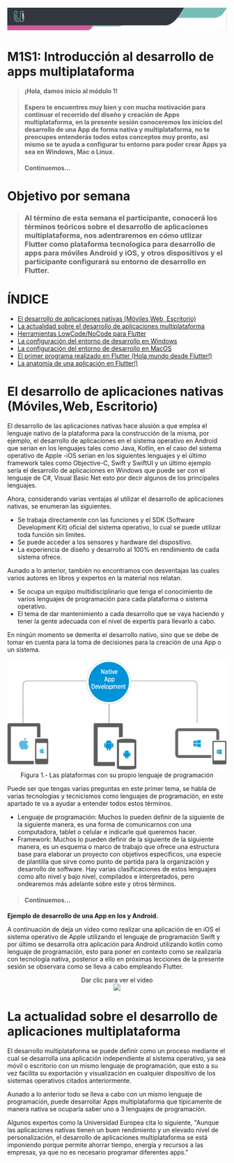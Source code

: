 
![Banner](imagenes/banner.png)

# M1S1: Introducción al desarrollo de apps multiplataforma

> #### **¡Hola, damos inicio al módulo 1!**
> #### Espero te encuentres muy bien y con mucha motivación para continuar el recorrido del diseño y creación de Apps multiplataforma, en la presente sesión conoceremos los inicios del desarrollo de una App de forma nativa y multiplataforma, no te preocupes entenderás todos estos conceptos muy pronto, así mismo se te ayuda a configurar tu entorno para poder crear Apps ya sea en Windows, Mac o Linux.
> #### **Continuemos...**

# Objetivo por semana 
> ### Al término de esta semana el participante, conocerá los términos teóricos sobre el desarrollo de aplicaciones multiplataforma, nos adentraremos en cómo utlizar Flutter como plataforma tecnologica para desarrollo de apps para móviles Android y iOS, y otros dispositivos y el participante configurará su entorno de desarrollo en Flutter.


# ÍNDICE

- [El desarrollo de aplicaciones nativas (Móviles,Web, Escritorio)](https://github.com/fhernandezUcamp/BootcampFlutter/blob/main/BOOT-M1-SEM1-main/README.md#el-desarrollo-de-aplicaciones-nativas-m%C3%B3vilesweb-escritorio)
- [La actualidad sobre el desarrollo de aplicaciones multiplataforma](https://github.com/fhernandezUcamp/BootcampFlutter/blob/main/BOOT-M1-SEM1-main/README.md#la-actualidad-sobre-el-desarrollo-de-aplicaciones-multiplataforma)
- [Herramientas LowCode/NoCode para Flutter](https://github.com/U-Camp/BOOT-M1-SEM1#enlaces)
- [La configuración del entorno de desarrollo en Windows](https://github.com/BootcampFlutter/BOOT-M1-SEM1#atributos-html)      
- [La configuración del entorno de desarrollo en MacOS](https://github.com/BootcampFlutter/BOOT-M1-SEM1#im%C3%A1genes-svg)
- [El primer programa realizado en Flutter (Hola mundo desde Flutter!)](https://github.com/BootcampFlutter/BOOT-M1-SEM1#im%C3%A1genes-svg)
- [La anatomía de una aplicación en Flutter!)](https://github.com/BootcampFlutter/BOOT-M1-SEM1#im%C3%A1genes-svg)

# El desarrollo de aplicaciones nativas (Móviles,Web, Escritorio)

El desarrollo de las aplicaciones nativas hace alusión a que emplea el lenguaje nativo de la plataforma para la construcción de la misma, por ejemplo, el desarrollo de aplicaciones en el sistema operativo en Android que serian en los lenguajes tales como Java, Kotlin, en el caso del sistema operativo de Apple -iOS serian en los siguientes lenguajes y el último framework  tales como Objective-C, Swift y SwiftUI y un último ejemplo sería el desarrollo de aplicaciones en Windows que puede ser con el lenguaje de C#, Visual Basic Net esto por decir algunos de los principales lenguajes. 

Ahora, considerando varias ventajas al utilizar el desarrollo de aplicaciones nativas, se enumeran las siguientes.

 - Se trabaja directamente con las funciones y el SDK (Software Development Kit) oficial del sistema operativo, lo cual se puede utilizar toda función sin límites.
 - Se puede acceder a los sensores y hardware del dispositivo.
 - La experiencia de diseño y desarrollo al 100% en rendimiento de cada sistema ofrece.


Aunado a lo anterior, también no encontramos con desventajas las cuales varios autores en libros y expertos en la material nos relatan.
- Se ocupa un equipo multidisciplinario que tenga el conocimiento de varios lenguajes de programación para cada plataforma o sistema operativo.
- El tema de dar mantenimiento a cada desarrollo que se vaya haciendo y tener la gente adecuada con el nivel de expertís para llevarlo a cabo.

En ningún momento se demerita el desarrollo nativo, sino que se debe de tomar en cuenta para la toma de decisiones para la creación de una App o un sistema.


<p align="center">
<img style="margin: 0px auto;" src="https://github.com/fhernandezUcamp/BootcampFlutter/blob/main/BOOT-M1-SEM1-main/imagenes/desarrollo-nativo-de-apps.png?raw=true" />
<br/>
  Figura 1.- Las plataformas con su propio lenguaje de programación
</p>


 Puede ser que tengas varias preguntas en este primer tema, se habla de varias tecnologías y tecnicismos como lenguajes de programación, en este apartado te va a ayudar a entender todos estos términos.
- Lenguaje de programación: Muchos lo pueden definir de la siguiente de la siguiente manera, es una forma de comunicarnos con una computadora, tablet o celular e indicarle qué queremos hacer.
- Framework: Muchos lo pueden definir de la siguiente de la siguiente manera, es un esquema o marco de trabajo que ofrece una estructura base para elaborar un proyecto con objetivos específicos, una especie de plantilla que sirve como punto de partida para la organización y desarrollo de software.
 Hay varias clasificaciones de estos lenguajes como alto nivel y bajo nivel, compilados e interpretados, pero ondearemos más adelante sobre este y otros términos.
> #### **Continuemos...**

**Ejemplo de desarrollo de una App en Ios y Android.**

A continuación de deja un video como realizar una aplicación de en iOS el sistema operativo de Apple utilizando el lenguaje de programación Swift y por último se desarrolla otra aplicación para Android utilizando kotlin como lenguaje de programación, esto para poner en contexto como se realizaría con tecnología nativa, posterior a ello en próximas lecciones de la presente sesión se observara como se lleva a cabo empleando Flutter.


<p align="center">
 Dar clic para ver el video
 <br/>
<a target="_blank" href="https://www.youtube.com/watch?v=jE3rqNWTWDs">
    <img src="https://img.youtube.com/vi/jE3rqNWTWDs/0.jpg" width="300px" />
</a>
</p>

# La actualidad sobre el desarrollo de aplicaciones multiplataforma

El desarrollo multiplataforma se puede definir como un proceso mediante el cual se desarrolla una aplicación independiente al sistema operativo, ya sea móvil o escritorio con un mismo lenguaje de programación, que esto a su vez facilita su exportación y visualización en cualquier dispositivo de los sistemas operativos citados anteriormente. 

Aunado a lo anterior todo se lleva a cabo con un mismo lenguaje de programación, puede desarrollar Apps multiplataforma que típicamente de manera nativa se ocuparía saber uno a 3 lenguajes de programación.

Algunos expertos como la Universidad Europea cita lo siguiente, "Aunque las aplicaciones nativas tienen un buen rendimiento y un elevado nivel de personalización, el desarrollo de aplicaciones multiplataforma se está imponiendo porque permite ahorrar tiempo, energía y recursos a las empresas, ya que no es necesario programar diferentes apps."
